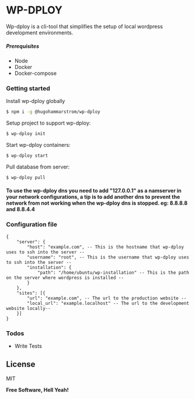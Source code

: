 # WP-DPLOY

Wp-dploy is a cli-tool that simplifies the setup of local wordpress development environments. 

##### Prerequisites
  - Node
  - Docker
  - Docker-compose

### Getting started

Install wp-dploy globally

```sh
$ npm i -g @hugohammarstrom/wp-dploy
```

Setup project to support wp-dploy:
```sh
$ wp-dploy init
```

Start wp-dploy containers:
```sh
$ wp-dploy start
```

Pull database from server:
```sh
$ wp-dploy pull
```

#### To use the wp-dploy dns you need to add "127.0.0.1" as a namserver in your network configurations, a tip is to add another dns to prevent the network from not working when the wp-dploy dns is stopped. eg: 8.8.8.8 and 8.8.4.4


### Configuration file
```
{
    "server": {
        "host": "example.com", -- This is the hostname that wp-dploy uses to ssh into the server --
        "username": "root", -- This is the username that wp-dploy uses to ssh into the server --
        "installation": {
            "path": "/home/ubuntu/wp-installation" -- This is the path on the server where wordpress is installed --
        }
    },
    "sites": [{
        "url": "example.com", -- The url to the production website --
        "local_url": "example.localhost" -- The url to the development website locally--
    }]
}
```

### Todos

 - Write Tests

License
----

MIT


**Free Software, Hell Yeah!**
